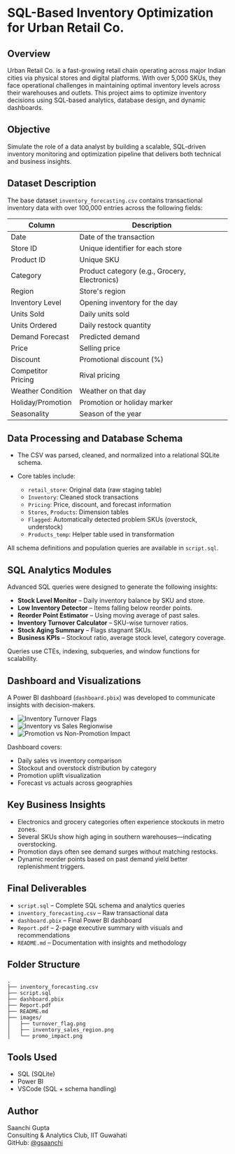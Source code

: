 # SQL-Based Inventory Optimization for Urban Retail Co.

## Overview

Urban Retail Co. is a fast-growing retail chain operating across major Indian cities via physical stores and digital platforms. With over 5,000 SKUs, they face operational challenges in maintaining optimal inventory levels across their warehouses and outlets. This project aims to optimize inventory decisions using SQL-based analytics, database design, and dynamic dashboards.

## Objective

Simulate the role of a data analyst by building a scalable, SQL-driven inventory monitoring and optimization pipeline that delivers both technical and business insights.

## Dataset Description

The base dataset `inventory_forecasting.csv` contains transactional inventory data with over 100,000 entries across the following fields:

| Column               | Description                                          |
|----------------------|------------------------------------------------------|
| Date                | Date of the transaction                               |
| Store ID            | Unique identifier for each store                     |
| Product ID          | Unique SKU                                            |
| Category            | Product category (e.g., Grocery, Electronics)        |
| Region              | Store's region                                        |
| Inventory Level     | Opening inventory for the day                        |
| Units Sold          | Daily units sold                                      |
| Units Ordered       | Daily restock quantity                                |
| Demand Forecast     | Predicted demand                                      |
| Price               | Selling price                                         |
| Discount            | Promotional discount (%)                              |
| Competitor Pricing  | Rival pricing                                         |
| Weather Condition   | Weather on that day                                   |
| Holiday/Promotion   | Promotion or holiday marker                           |
| Seasonality         | Season of the year                                    |

## Data Processing and Database Schema

- The CSV was parsed, cleaned, and normalized into a relational SQLite schema.
- Core tables include:

  - `retail_store`: Original data (raw staging table)
  - `Inventory`: Cleaned stock transactions
  - `Pricing`: Price, discount, and forecast information
  - `Stores`, `Products`: Dimension tables
  - `Flagged`: Automatically detected problem SKUs (overstock, understock)
  - `Products_temp`: Helper table used in transformation

All schema definitions and population queries are available in `script.sql`.

## SQL Analytics Modules

Advanced SQL queries were designed to generate the following insights:

- **Stock Level Monitor** – Daily inventory balance by SKU and store.
- **Low Inventory Detector** – Items falling below reorder points.
- **Reorder Point Estimator** – Using moving average of past sales.
- **Inventory Turnover Calculator** – SKU-wise turnover ratios.
- **Stock Aging Summary** – Flags stagnant SKUs.
- **Business KPIs** – Stockout ratio, average stock level, category coverage.

Queries use CTEs, indexing, subqueries, and window functions for scalability.

## Dashboard and Visualizations

A Power BI dashboard (`dashboard.pbix`) was developed to communicate insights with decision-makers.

- ![Inventory Turnover Flags](images/turnover_flag.png)
- ![Inventory vs Sales Regionwise](images/inventory_sales_region.png)
- ![Promotion vs Non-Promotion Impact](images/promo_impact.png)

Dashboard covers:

- Daily sales vs inventory comparison
- Stockout and overstock distribution by category
- Promotion uplift visualization
- Forecast vs actuals across geographies

## Key Business Insights

- Electronics and grocery categories often experience stockouts in metro zones.
- Several SKUs show high aging in southern warehouses—indicating overstocking.
- Promotion days often see demand surges without matching restocks.
- Dynamic reorder points based on past demand yield better replenishment triggers.

## Final Deliverables

- `script.sql` – Complete SQL schema and analytics queries
- `inventory_forecasting.csv` – Raw transactional data
-  `dashboard.pbix` – Final Power BI dashboard
-  `Report.pdf` – 2-page executive summary with visuals and recommendations
-  `README.md` – Documentation with insights and methodology

## Folder Structure

```
.
├── inventory_forecasting.csv
├── script.sql
├── dashboard.pbix
├── Report.pdf
├── README.md
├── images/
│   ├── turnover_flag.png
│   ├── inventory_sales_region.png
│   └── promo_impact.png
```

## Tools Used

- SQL (SQLite)
- Power BI
- VSCode (SQL + schema handling)

## Author

Saanchi Gupta  
Consulting & Analytics Club, IIT Guwahati  
GitHub: [@gsaanchi](https://github.com/gsaanchi)

